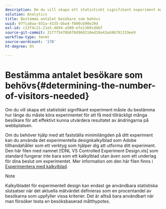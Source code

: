```yaml
---
description: Om du vill skapa ett statistiskt signifikant experiment måste du bestämma hur länge du måste köra experimentet för att få med tillräckligt många besökare för att effektivt kunna utvärdera resultatet av ändringarna på webbplatsen.
solution: Analytics
title: Bestämma antalet besökare som behövs
uuid: 07fca0aa-031a-4335-bba4-fb00cb90e29d
exl-id: c23f4c21-21e5-4694-a500-efe1369cd4bf
source-git-commit: 31f775478b0f0d968310ed10a43ad46791319ee9
workflow-type: tm+mt
source-wordcount: '178'
ht-degree: 0%

---
```


# Bestämma antalet besökare som behövs{#determining-the-number-of-visitors-needed}

Om du vill skapa ett statistiskt signifikant experiment måste du bestämma hur länge du måste köra experimentet för att få med tillräckligt många besökare för att effektivt kunna utvärdera resultatet av ändringarna på webbplatsen.

Om du behöver hjälp med att fastställa minimilängden på ditt experiment kan du använda det experimentella designkalkylblad som Adobe tillhandahåller som ett verktyg som hjälper dig att utforma ditt experiment. Den här filen med namnet [!DNL VS Controlled Experiment Design.xls] som standard fungerar inte bara som ett kalkylblad utan även som ett underlag för dina beslut om experimentet. Mer information om den här filen finns i [Experimentera med kalkylblad](../../../home/c-undst-ctrld-exp/t-exp-dsn-spst.md#task-d7f674980fe9415d80371d6020bcf164).

>[!NOTE]
>
>Kalkylbladet för experimentell design kan endast ge användbara statistiska slutsatser när det aktuella mätvärdet definieras som en procentandel av besökarna som uppfyller vissa kriterier. Det är alltså bara användbart när man försöker testa en besöksbaserad måtthypotes.
